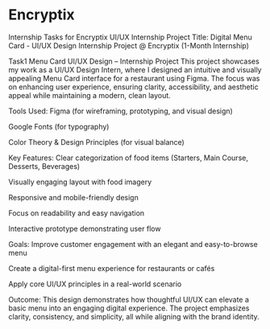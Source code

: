 # Encryptix
Internship Tasks for Encryptix UI/UX Internship
Project Title: Digital Menu Card - UI/UX Design
Internship Project @ Encryptix (1-Month Internship)

Task1
Menu Card UI/UX Design – Internship Project
This project showcases my work as a UI/UX Design Intern, where I designed an intuitive and visually appealing Menu Card interface for a restaurant using Figma. The focus was on enhancing user experience, ensuring clarity, accessibility, and aesthetic appeal while maintaining a modern, clean layout.

Tools Used:
Figma (for wireframing, prototyping, and visual design)

Google Fonts (for typography)

Color Theory & Design Principles (for visual balance)

Key Features:
Clear categorization of food items (Starters, Main Course, Desserts, Beverages)

Visually engaging layout with food imagery

Responsive and mobile-friendly design

Focus on readability and easy navigation

Interactive prototype demonstrating user flow

Goals:
Improve customer engagement with an elegant and easy-to-browse menu

Create a digital-first menu experience for restaurants or cafés

Apply core UI/UX principles in a real-world scenario

Outcome:
This design demonstrates how thoughtful UI/UX can elevate a basic menu into an engaging digital experience. The project emphasizes clarity, consistency, and simplicity, all while aligning with the brand identity.

